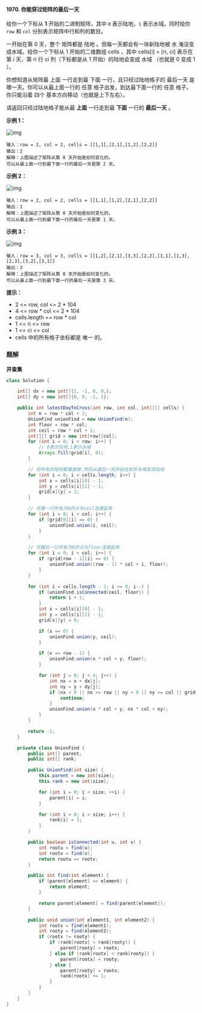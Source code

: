 #### 1970. 你能穿过矩阵的最后一天

给你一个下标从 **1** 开始的二进制矩阵，其中 `0` 表示陆地，`1` 表示水域。同时给你 `row` 和 `col` 分别表示矩阵中行和列的数目。

一开始在第 0 天，整个 矩阵都是 陆地 。但每一天都会有一块新陆地被 水 淹没变成水域。给你一个下标从 1 开始的二维数组 cells ，其中 cells[i] = [ri, ci] 表示在第 i 天，第 ri 行 ci 列（下标都是从 1 开始）的陆地会变成 水域 （也就是 0 变成 1 ）。

你想知道从矩阵最 上面 一行走到最 下面 一行，且只经过陆地格子的 最后一天 是哪一天。你可以从最上面一行的 任意 格子出发，到达最下面一行的 任意 格子。你只能沿着 四个 基本方向移动（也就是上下左右）。

请返回只经过陆地格子能从最 **上面** 一行走到最 **下面** 一行的 **最后一天** 。

**示例 1：**

![img](http://gitlab.wsh-study.com/xp-study/LeeteCode/-/blob/master/数据结构/高级数据结构/并查集/images/你能穿过矩阵的最后一天/1.jpg)

```shell
输入：row = 2, col = 2, cells = [[1,1],[2,1],[1,2],[2,2]]
输出：2
解释：上图描述了矩阵从第 0 天开始是如何变化的。
可以从最上面一行到最下面一行的最后一天是第 2 天。
```

**示例 2：**

![img](http://gitlab.wsh-study.com/xp-study/LeeteCode/-/blob/master/数据结构/高级数据结构/并查集/images/你能穿过矩阵的最后一天/2.jpg)

```shell
输入：row = 2, col = 2, cells = [[1,1],[1,2],[2,1],[2,2]]
输出：1
解释：上图描述了矩阵从第 0 天开始是如何变化的。
可以从最上面一行到最下面一行的最后一天是第 1 天。
```

**示例 3：**

![img](http://gitlab.wsh-study.com/xp-study/LeeteCode/-/blob/master/数据结构/高级数据结构/并查集/images/你能穿过矩阵的最后一天/3.jpg)

```shell
输入：row = 3, col = 3, cells = [[1,2],[2,1],[3,3],[2,2],[1,1],[1,3],[2,3],[3,2],[3,1]]
输出：3
解释：上图描述了矩阵从第 0 天开始是如何变化的。
可以从最上面一行到最下面一行的最后一天是第 3 天。
```

**提示：**

* 2 <= row, col <= 2 * 104
* 4 <= row * col <= 2 * 104
* cells.length == row * col
* 1 <= ri <= row
* 1 <= ci <= col
* cells 中的所有格子坐标都是 唯一 的。

### 题解

**并查集**

```java
class Solution {

    int[] dx = new int[]{1, -1, 0, 0,};
    int[] dy = new int[]{0, 0, -1, 1};

    public int latestDayToCross(int row, int col, int[][] cells) {
        int n = row * col + 2;
        UnionFind unionFind = new UnionFind(n);
        int floor = row * col;
        int ceil = row * col + 1;
        int[][] grid = new int[row][col];
        for (int i = 0; i < row; i++) {
            // 0表示陆地,1表示水域
            Arrays.fill(grid[i], 0);
        }

        // 将所有的陆地都覆盖掉,然后从最后一天开始往前将水域变成陆地
        for (int i = 0; i < cells.length; i++) {
            int x = cells[i][0] - 1;
            int y = cells[i][1] - 1;
            grid[x][y] = 1;
        }

        // 将第一行所有为0的点与ceil连接起来
        for (int i = 0; i < col; i++) {
            if (grid[0][i] == 0) {
                unionFind.union(i, ceil);
            }
        }

        // 将最后一行所有为0的点与floor连接起来
        for (int i = 0; i < col; i++) {
            if (grid[row - 1][i] == 0) {
                unionFind.union((row - 1) * col + i, floor);
            }
        }

        for (int i = cells.length - 1; i >= 0; i--) {
            if (unionFind.isConnected(ceil, floor)) {
                return i + 1;
            }
            int x = cells[i][0] - 1;
            int y = cells[i][1] - 1;
            grid[x][y] = 0;

            if (x == 0) {
                unionFind.union(y, ceil);
            }

            if (x == row - 1) {
                unionFind.union(x * col + y, floor);
            }

            for (int j = 0; j < 4; j++) {
                int nx = x + dx[j];
                int ny = y + dy[j];
                if (nx < 0 || nx >= row || ny < 0 || ny >= col || grid[nx][ny] == 1) {
                    continue;
                }
                unionFind.union(x * col + y, nx * col + ny);
            }
        }

        return -1;
    }

    private class UnionFind {
        public int[] parent;
        public int[] rank;

        public UnionFind(int size) {
            this.parent = new int[size];
            this.rank = new int[size];

            for (int i = 0; i < size; ++i) {
                parent[i] = i;
            }

            for (int i = 0; i < size; i++) {
                rank[i] = 1;
            }
        }

        public boolean isConnected(int u, int v) {
            int rootu = find(u);
            int rootv = find(v);
            return rootu == rootv;
        }

        public int find(int element) {
            if (parent[element] == element) {
                return element;
            }

            return parent[element] = find(parent[element]);
        }

        public void union(int element1, int element2) {
            int rootx = find(element1);
            int rooty = find(element2);
            if (rootx != rooty) {
                if (rank[rootx] > rank[rooty]) {
                    parent[rooty] = rootx;
                } else if (rank[rootx] < rank[rooty]) {
                    parent[rootx] = rooty;
                } else {
                    parent[rooty] = rootx;
                    rank[rootx] += 1;
                }
            }
        }
    }
}
```


